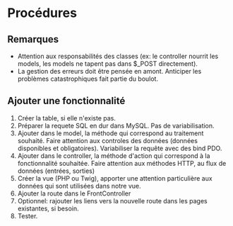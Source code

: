 # Procédures

## Remarques
* Attention aux responsabilités des classes (ex: le controller nourrit les models, les models ne tapent pas dans $_POST directement).
* La gestion des erreurs doit être pensée en amont. Anticiper les problèmes catastrophiques fait partie du boulot.

## Ajouter une fonctionnalité
1. Créer la table, si elle n'existe pas.
1. Préparer la requete SQL en dur dans MySQL. Pas de variabilisation.
1. Ajouter dans le model, la méthode qui correspond au traitement souhaité. Faire attention aux controles des données (données disponibles et obligatoires). Variabiliser la requête avec des bind PDO. 
1. Ajouter dans le controller, la méthode d'action qui correspond à la fonctionnalité souhaitée. Faire attention aux méthodes HTTP, au flux de données (entrées, sorties)
1. Créer la vue (PHP ou Twig), apporter une attention particulière aux données qui sont utilisées dans notre vue.
1. Ajouter la route dans le FrontController
1. Optionnel: rajouter les liens vers la nouvelle route dans les pages existantes, si besoin.
1. Tester.